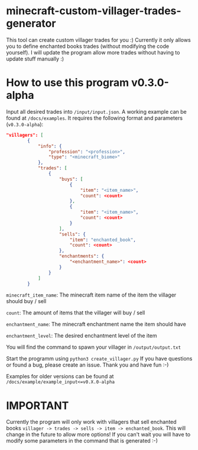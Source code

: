 # minecraft-custom-villager-trades-generator
This tool can create custom villager trades for you :) Currently it only allows you to define enchanted books trades (without modifying the code yourself). I will update the program allow more trades without having to update stuff manually :)

# How to use this program v0.3.0-alpha
Input all desired trades into `/input/input.json`. A working example can be found at `/docs/examples`. It requires the following format and parameters (`v0.3.0-alpha`):

```json
"villagers": [
        {
            "info": {
                "profession": "<profession>",
                "type": "<minecraft_biome>"
            },
            "trades": [
                {
                    "buys": [
                        {
                            "item": "<item_name>",
                            "count": <count>
                        },
                        {
                            "item": "<item_name>",
                            "count": <count>
                        }
                    ],
                    "sells": {
                        "item": "enchanted_book",
                        "count": <count>
                    },
                    "enchantments": {
                        "<enchantment_name>": <count>
                    }
                }
            ]
        }
```

`minecraft_item_name`: The minecraft item name of the item the villager should buy / sell

`count`: The amount of items that the villager will buy / sell

`enchantment_name`: The minecraft enchantment name the item should have

`enchantment_level`: The desired enchantment level of the item

You will find the command to spawn your villager in `/output/output.txt`

Start the programm using `python3 create_villager.py`
If you have questions or found a bug, please create an issue. Thank you and have fun :-)

Examples for older versions can be found at `/docs/example/example_input<=v0.X.0-alpha`

# IMPORTANT
Currently the program will only work with villagers that sell enchanted books `villager -> trades -> sells -> item -> enchanted_book`. This will change in the future to allow more options! If you can't wait you will have to modify some parameters in the command that is generated :-)